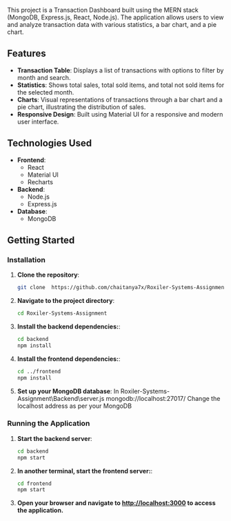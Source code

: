 This project is a Transaction Dashboard built using the MERN stack (MongoDB, Express.js, React, Node.js). The application allows users to view and analyze transaction data with various statistics, a bar chart, and a pie chart.

## Features

- **Transaction Table**: Displays a list of transactions with options to filter by month and search.
- **Statistics**: Shows total sales, total sold items, and total not sold items for the selected month.
- **Charts**: Visual representations of transactions through a bar chart and a pie chart, illustrating the distribution of sales.
- **Responsive Design**: Built using Material UI for a responsive and modern user interface.

## Technologies Used

- **Frontend**: 
  - React
  - Material UI
  - Recharts
- **Backend**: 
  - Node.js
  - Express.js
- **Database**: 
  - MongoDB

## Getting Started

### Installation

1. **Clone the repository**:

   ```bash
   git clone  https://github.com/chaitanya7x/Roxiler-Systems-Assignment.git

2. **Navigate to the project directory**:

   ```bash
   cd Roxiler-Systems-Assignment

3. **Install the backend dependencies:**:

    ```bash
   cd backend
   npm install

4. **Install the frontend dependencies:**:

    ```bash
   cd ../frontend
    npm install

5. **Set up your MongoDB database**:
    In Roxiler-Systems-Assignment\Backend\server.js 
    mongodb://localhost:27017/
    Change the localhost address as per your MongoDB

### Running the Application

1. **Start the backend server**:

    ```bash
   cd backend
    npm start

2. **In another terminal, start the frontend server:**:

    ```bash
   cd frontend
    npm start
    
3. **Open your browser and navigate to [http://localhost:3000](http://localhost:3000) to access the application.**
